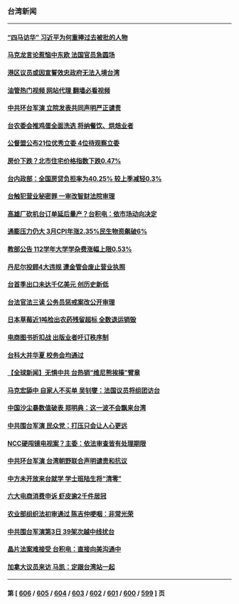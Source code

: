 ### 台湾新闻
---
#### [“四马访华” 习近平为何重捧过去被批的人物](../../pages/ncid1349361/n13970643.md?04121645) 
#### [马克龙言论惹恼中东欧 法国官员急圆场](../../pages/ncid1349361/n13970717.md?04121645) 
#### [港区议员或因宣誓效忠政府无法入境台湾](../../pages/ncid1349361/n13969099.md?04121645) 
#### [油管热门视频 网站代理 翻墙必看视频](http://138.2.39.72:81/youtube.html?epic-marker?04121645)
#### [中共环台军演 立院发表共同声明严正谴责](../../pages/ncid1349361/n13970536.md?04121645) 
#### [台农委会推鸡蛋全面洗选 将纳餐饮、烘焙业者](../../pages/ncid1349361/n13970587.md?04121645) 
#### [公督盟公布21位优秀立委 4位待观察立委](../../pages/ncid1349361/n13970559.md?04121645) 
#### [房价下跌？北市住宅价格指数下跌0.47%](../../pages/ncid1349361/n13970565.md?04121645) 
#### [台内政部：全国房贷负担率为40.25% 较上季减轻0.3%](../../pages/ncid1349361/n13970563.md?04121645) 
#### [台触犯营业秘密罪 一审改智财法院审理](../../pages/ncid1349361/n13970557.md?04121645) 
#### [高雄厂砍机台订单延后量产？台积电：依市场动向决定](../../pages/ncid1349361/n13970507.md?04121645) 
#### [通膨压力仍大 3月CPI年涨2.35%民生物资飙破6%](../../pages/ncid1349361/n13970503.md?04121645) 
#### [教部公告 112学年大学学杂费涨幅上限0.53%](../../pages/ncid1349361/n13970506.md?04121645) 
#### [丹尼尔投顾4大违规 遭金管会废止营业执照](../../pages/ncid1349361/n13970505.md?04121645) 
#### [台首季出口未达千亿美元 创历史新低](../../pages/ncid1349361/n13970511.md?04121645) 
#### [台法官法三读 公务员惩戒案改公开审理](../../pages/ncid1349361/n13970517.md?04121645) 
#### [日本草莓近1吨检出农药残留超标 全数退运销毁](../../pages/ncid1349361/n13970520.md?04121645) 
#### [电商图书折扣战 出版业者吁订秩序制](../../pages/ncid1349361/n13970515.md?04121645) 
#### [台科大并华夏 校务会均通过](../../pages/ncid1349361/n13970526.md?04121645) 
#### [【全球新闻】无惧中共 台热销“维尼熊挨揍”臂章](../../pages/ncid1349361/n13969934.md?04121645) 
#### [马克宏舔中 自家人不买单 吴钊燮：法国议员将组团访台](../../pages/ncid1349361/n13970473.md?04121645) 
#### [中国沙尘暴数值破表 郑明典：这一波不会飘来台湾](../../pages/ncid1349361/n13970448.md?04121645) 
#### [中共围台军演 民众党：打压只会让人心更远](../../pages/ncid1349361/n13970393.md?04121645) 
#### [NCC硬闯镜电视案？主委：依法审查皆有处理期限](../../pages/ncid1349361/n13969906.md?04121645) 
#### [中共环台军演 台湾朝野联合声明谴责和抗议](../../pages/ncid1349361/n13970145.md?04121645) 
#### [中方未开放来台就学 学士班陆生将“清零”](../../pages/ncid1349361/n13969908.md?04121645) 
#### [六大电商消费申诉 虾皮逾2千件居冠](../../pages/ncid1349361/n13969897.md?04121645) 
#### [农业部组织法初审通过 陈吉仲哽咽︰非常光荣](../../pages/ncid1349361/n13969904.md?04121645) 
#### [中共围台军演第3日 39架次越中线扰台](../../pages/ncid1349361/n13969810.md?04121645) 
#### [晶片法案难接受 台积电：直接向美沟通中](../../pages/ncid1349361/n13969808.md?04121645) 
#### [加拿大议员来访 马凯：定跟台湾站一起](../../pages/ncid1349361/n13969796.md?04121645) 

---
#### 第 [ [606](./606.md?04121645) / [605](./605.md?04121645) / [604](./604.md?04121645) / [603](./603.md?04121645) / [602](./602.md?04121645) / [601](./601.md?04121645) / [600](./600.md?04121645) / [599](./599.md?04121645) ] 页
